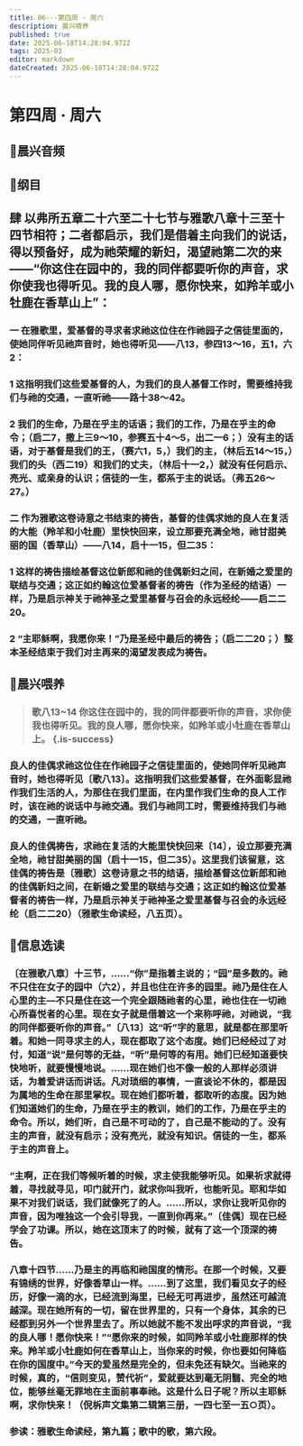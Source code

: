 ```yaml
---
title: 06---第四周 · 周六
description: 晨兴喂养
published: true
date: 2025-06-18T14:28:04.972Z
tags: 2025-03
editor: markdown
dateCreated: 2025-06-18T14:28:04.972Z
---
```


# 第四周 · 周六
## 🎵晨兴音频

## 📖纲目

## 肆    以弗所五章二十六至二十七节与雅歌八章十三至十四节相符；二者都启示，我们是借着主向我们的说话，得以预备好，成为祂荣耀的新妇，渴望祂第二次的来——“你这住在园中的，我的同伴都要听你的声音，求你使我也得听见。我的良人哪，愿你快来，如羚羊或小牡鹿在香草山上”：

### 一    在雅歌里，爱基督的寻求者求祂这位住在作祂园子之信徒里面的，使她同伴听见祂声音时，她也得听见——八13，参四13～16，五1，六2：

### 1    这指明我们这些爱基督的人，为我们的良人基督工作时，需要维持我们与祂的交通，一直听祂——路十38～42。

### 2    我们的生命，乃是在乎主的话语；我们的工作，乃是在乎主的命令；（启二7，撒上三9～10，参赛五十4～5，出二一6；）没有主的话语，对于基督是我们的王，（赛六1，5，）我们的主，（林后五14～15，）我们的头（西二19）和我们的丈夫，（林后十一2，）就没有任何启示、亮光、或亲身的认识；信徒的一生，都系于主的说话。（弗五26～27。）

### 二    作为雅歌这卷诗意之书结束的祷告，基督的佳偶求她的良人在复活的大能（羚羊和小牡鹿）里快快回来，设立那要充满全地，祂甘甜美丽的国（香草山）——八14，启十一15，但二35：

### 1    这样的祷告描绘基督这位新郎和祂的佳偶新妇之间，在新婚之爱里的联结与交通；这正如约翰这位爱基督者的祷告（作为圣经的结语）一样，乃是启示神关于祂神圣之爱里基督与召会的永远经纶——启二二20。

### 2    “主耶稣啊，我愿你来！”乃是圣经中最后的祷告；（启二二20；）整本圣经结束于我们对主再来的渴望发表成为祷告。

## 📖晨兴喂养

>### **歌八13~14**    **你这住在园中的，我的同伴都要听你的声音，求你使我也得听见。我的良人哪，愿你快来，如羚羊或小牡鹿在香草山上。** {.is-success}

### 良人的佳偶求祂这位住在作祂园子之信徒里面的，使她同伴听见祂声音时，她也得听见〔歌八13〕。这指明我们这些爱基督，在外面彰显祂作我们生活的人，为那住在我们里面，在内里作我们生命的良人工作时，该在祂的说话中与祂交通。我们与祂同工时，需要维持我们与祂的交通，一直听祂。

### 良人的佳偶祷告，求祂在复活的大能里快快回来〔14〕，设立那要充满全地，祂甘甜美丽的国（启十一15，但二35）。这里我们该留意，这佳偶的祷告是〔雅歌〕这卷诗意之书的结语，描绘基督这位新郎和祂的佳偶新妇之间，在新婚之爱里的联结与交通；这正如约翰这位爱基督者的祷告一样，乃是启示神关于祂神圣之爱里基督与召会的永远经纶（启二二20）（雅歌生命读经，八五页）。

## 📖信息选读

### 〔在雅歌八章〕十三节，……“你”是指着主说的；“园”是多数的。祂不只住在女子的园中（六2），并且也住在许多的园里。祂乃是住在人心里的主—不只是住在这一个完全跟随祂者的心里，祂也住在一切祂心所喜悦者的心里。现在女子就是借着这一个来称呼祂，对祂说，“我的同伴都要听你的声音。”〔八13〕这“听”字的意思，就是都在那里听着。和她一同寻求主的人，现在都取了这个态度。她们已经经过了对付，知道“说”是何等的无益，“听”是何等的有用。她们已经知道要快快地听，就要慢慢地说。……现在她们也不像一般的人那样必须讲话，为着爱讲话而讲话。凡对琐细的事情，一直谈论不休的，都是因为属地的生命在那里掌权。现在她们都听着，都取听的态度。因为她们知道她们的生命，乃是在乎主的教训，她们的工作，乃是在乎主的命令。所以，她们听，自己是不可动的了，自己是不能动的了。没有主的声音，就没有启示；没有亮光，就没有知识。信徒的一生，都系于主的声音上。

### “主啊，正在我们等候听着的时候，求主使我能够听见。如果祈求就得着，寻找就寻见，叩门就开门，就求你叫我听，也能听见。耶和华如果不对我们说话，我们就像死了的人。……所以，求你让我听见你的声音，因为唯独这一个会引导我，一直到你再来。”〔佳偶〕现在已经学会了功课。所以，她在这顶末了的时候，就有了这一个顶深的祷告。

### 八章十四节……乃是主的再临和祂国度的情形。在那一个时候，又要有锦绣的世界，好像香草山一样。……到了这里，我们看见女子的经历，好像一滴的水，已经流到海里，已经无可再进步，虽然还可越流越深。现在她所有的一切，留在世界里的，只有一个身体，其余的已经都到另外一个世界里去了。所以她就不能不发出呼求的声音说，“我的良人哪！愿你快来！”“愿你来的时候，如同羚羊或小牡鹿那样的快来。羚羊或小牡鹿如何在香草山上，当你来的时候，你也要如何降临在你的国度中。”今天的爱虽然是完全的，但未免还有缺欠。当祂来的时候，真的，“信则变见，赞代祈”，爱就要达到毫无阴翳、完全的地位，能够丝毫无罪地在主面前事奉祂。这是什么日子呢？所以主耶稣啊，求你快来！（倪柝声文集第二辑第三册，一四七至一五○页）。

### 参读：雅歌生命读经，第九篇；歌中的歌，第六段。
<!-- Google tag (gtag.js) -->
<script async src="https://www.googletagmanager.com/gtag/js?id=G-1P8709Z16T"></script>
<script>
  window.dataLayer = window.dataLayer || [];
  function gtag(){dataLayer.push(arguments);}
  gtag('js', new Date());

  gtag('config', 'G-1P8709Z16T');
</script>